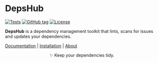 # DepsHub

[![Tests](https://github.com/DepshubHQ/depshub/actions/workflows/test.yml/badge.svg)](https://github.com/DepshubHQ/depshub/actions/workflows/test.yml)
[![GitHub tag](https://img.shields.io/github/tag/depshubhq/depshub?include_prereleases=&sort=semver&color=blue)](https://github.com/depshubhq/depshub/)
[![License](https://img.shields.io/badge/License-AGPL-green)](#license)

**DepsHub** is a dependency management toolkit that lints, scans for issues and updates your dependencies.

[Documentation](https://depshub.com) | [Installation](https://depshub.com) | [About](https://depshub.com)

<p align="center">
✨ Keep your dependencies tidy.
</p>
